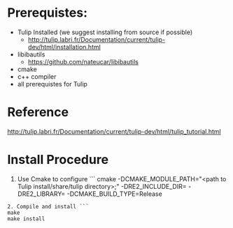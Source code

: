 # Prerequistes:
* Tulip Installed (we suggest installing from source if possible)
  * http://tulip.labri.fr/Documentation/current/tulip-dev/html/installation.html
* libibautils 
  * https://github.com/nateucar/libibautils
* cmake
* c++ compiler
* all prerequistes for Tulip

# Reference

http://tulip.labri.fr/Documentation/current/tulip-dev/html/tulip_tutorial.html

# Install Procedure
1. Use Cmake to configure ```
cmake -DCMAKE_MODULE_PATH="<path to Tulip install/share/tulip directory>;<path to Infiniband directory>" -DRE2_INCLUDE_DIR=<path to re2 directory> -DRE2_LIBRARY=<path to libre2.so> -DCMAKE_BUILD_TYPE=Release <path to Infiniband directory>
```
2. Compile and install ```
make
make install
```
